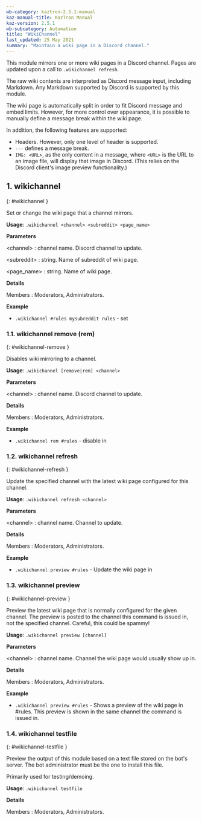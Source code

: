 ```yaml
---
wb-category: kaztron-2.5.1-manual
kaz-manual-title: KazTron Manual
kaz-version: 2.5.1
wb-subcategory: Automation
title: "WikiChannel"
last_updated: 25 May 2021
summary: "Maintain a wiki page in a Discord channel."
---
```


This module mirrors one or more wiki pages in a Discord channel. Pages are updated upon a
call to `.wikichannel refresh`.

The raw wiki contents are interpreted as Discord message input, including Markdown.
Any Markdown supported by Discord is supported by this module.

The wiki page is automatically split in order to fit Discord message and embed limits.
However, for more control over appearance, it is possible to manually define a message break
within the wiki page.

In addition, the following features are supported:

* Headers. However, only one level of header is supported.
* `---` defines a message break.
* `IMG: <URL>`, as the only content in a message, where `<URL>` is the URL to an image file,
  will display that image in Discord. (This relies on the Discord client's image preview
  functionality.)

## 1. wikichannel
{: #wikichannel }

Set or change the wiki page that a channel mirrors.

**Usage**: `.wikichannel <channel> <subreddit> <page_name>`

**Parameters**

&lt;channel&gt;
: channel name. Discord channel to update.


&lt;subreddit&gt;
: string. Name of subreddit of wiki page.


&lt;page_name&gt;
: string. Name of wiki page.




**Details**

Members
: Moderators, Administrators.


**Example**

* `.wikichannel #rules mysubreddit rules` - set

### 1.1. wikichannel remove (rem)
{: #wikichannel-remove }

Disables wiki mirroring to a channel.

**Usage**: `.wikichannel [remove|rem] <channel>`

**Parameters**

&lt;channel&gt;
: channel name. Discord channel to update.




**Details**

Members
: Moderators, Administrators.


**Example**

* `.wikichannel rem #rules` - disable in

### 1.2. wikichannel refresh
{: #wikichannel-refresh }

Update the specified channel with the latest wiki page configured for this channel.

**Usage**: `.wikichannel refresh <channel>`

**Parameters**

&lt;channel&gt;
: channel name. Channel to update.




**Details**

Members
: Moderators, Administrators.


**Example**

* `.wikichannel preview #rules` - Update the wiki page in

### 1.3. wikichannel preview
{: #wikichannel-preview }

Preview the latest wiki page that is normally configured for the given channel. The
preview is posted to the channel this command is issued in, not the specified channel.
Careful, this could be spammy!

**Usage**: `.wikichannel preview [channel]`

**Parameters**

&lt;channel&gt;
: channel name. Channel the wiki page would usually show up in.




**Details**

Members
: Moderators, Administrators.


**Example**

* `.wikichannel preview #rules` - Shows a preview of the wiki page in #rules. This preview is shown in the same channel the command is issued in.

### 1.4. wikichannel testfile
{: #wikichannel-testfile }

Preview the output of this module based on a text file stored on the bot's server. The
bot administrator must be the one to install this file.

Primarily used for testing/demoing.

**Usage**: `.wikichannel testfile`

**Details**

Members
: Moderators, Administrators.
